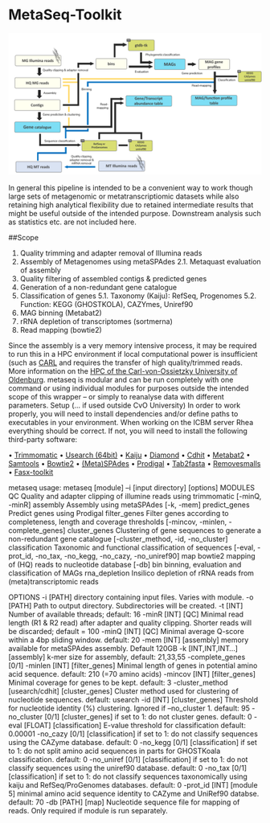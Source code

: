 # MetaSeq-Toolkit
![MetaSeq_Flowchart](images/MetaSeq.png)


In general this pipeline is intended to be a convenient way to work though large sets of metagenomic or metatranscriptiomic datasets while also retaining high analytical flexibility due to retained intermediate results that might be useful outside of the intended purpose. Downstream analysis such as statistics etc. are not included here.

##Scope
1.	Quality trimming and adapter removal of Illumina reads
2.	Assembly of Metagenomes using metaSPAdes
  2.1.	Metaquast evaluation of assembly
3.	Quality filtering of assembled contigs & predicted genes
4.	Generation of a non-redundant gene catalogue
5.	Classification of genes 
  5.1.	Taxonomy (Kaiju): RefSeq, Progenomes
  5.2.	Function: KEGG (GHOSTKOLA), CAZYmes, Uniref90
6.	MAG binning (Metabat2)
7.	rRNA depletion of transcriptomes (sortmerna)
8.	Read mapping (bowtie2) 

Since the assembly is a very memory intensive process, it may be required to run this in a HPC environment if local computational power is insufficient (such as [CARL](https://uol.de/fk5/wr/hochleistungsrechnen/hpc-facilities) and requires the transfer of high quality/trimmed reads. More information on the [HPC of the Carl-von-Ossietzky University of Oldenburg](https://uol.de/fk5/wr/hochleistungsrechnen/faq-frequently-asked-questions). metaseq is modular and can be run completely with one command or using individual modules for purposes outside the intended scope of this wrapper – or simply to reanalyse data with different parameters. 
Setup (… if used outside CvO University)
In order to work properly, you will need to install dependencies and/or define paths to executables in your environment. When working on the ICBM server Rhea everything should be correct. If not, you will need to install the following third-party software:

•	[Trimmomatic](http://www.usadellab.org/cms/?page=trimmomatic)
•	[Usearch (64bit)](https://www.drive5.com/usearch/)
•	[Kaiju](https://kaiju.binf.ku.dk/)
•	[Diamond](https://github.com/bbuchfink/diamond)
•	[Cdhit](https://github.com/weizhongli/cdhit)
•	[Metabat2](https://kbase.us/applist/apps/metabat/run_metabat/release)
•	[Samtools](http://www.htslib.org/)
•	[Bowtie2](http://bowtie-bio.sourceforge.net/bowtie2/index.shtml)
•	[(Meta)SPAdes](https://cab.spbu.ru/software/meta-spades/)
•	[Prodigal](https://github.com/hyattpd/Prodigal)
•	[Tab2fasta](https://github.com/shenwei356/bio_scripts/blob/master/sequence/tab2fasta)
•	[Removesmalls](https://github.com/burgsdorf/removesmalls/blob/master/removesmalls.pl)
•	[Fasx-toolkit](http://hannonlab.cshl.edu/fastx_toolkit/)

metaseq usage: 
metaseq [module] –i [input directory] [options]
MODULES
QC			Quality and adapter clipping of illumine reads using trimmomatic [-minQ, 			-minR]
assembly		Assembly using metaSPAdes [-k, -mem]
predict_genes		Predict genes using Prodigal
filter_genes	 	Filter genes according to completeness, length and coverage thresholds 				[-mincov, -minlen, -complete_genes]
cluster_genes		Clustering of gene sequences to generate a non-redundant gene catalogue 			[-cluster_method, -id, -no_cluster]
classification	Taxonomic and functional classification of sequences [-eval, -prot_id, 	         -no_tax, -no_kegg, -no_cazy, -no_uniref90]
map	bowtie2 mapping of (HQ) reads to nucleotide database [-db]
bin	binning, evaluation and classification of MAGs
rna_depletion	Insilico depletion of rRNA reads from (meta)transcriptomic reads

OPTIONS
-i 		[PATH] directory containing input files. Varies with module.
-o 			[PATH] Path to output directory. Subdirectories will be created.
-t 			[INT] Number of available threads; default: 16
-minR 	[INT] [QC] Minimal read length (R1 & R2 read) after adapter and quality clipping. Shorter reads will be discarded; default = 100
-minQ 		[INT] [QC] Minimal average Q-score within a 4bp sliding window.
default: 20
-mem		[INT] [assembly] memory available for metaSPAdes assembly. Default 120GB
-k			[INT,INT,INT…] [assembly] k-mer size for assembly, default: 21,33,55
-complete_genes	[0/1] 
-minlen	[INT] [filter_genes] Minimal length of genes in potential amino acid sequence. default: 210 (=70 amino acids)
-mincov 		[INT] [filter_genes] Minimal coverage for genes to be kept. default: 3
-cluster_method	[usearch/cdhit] [cluster_genes] Cluster method used for clustering of nucleotide sequences. default: usearch
-id 	[INT] [cluster_genes] Threshold for nucleotide identity (%) clustering.  Ignored if –no_cluster 1. default: 95
-no_cluster		[0/1] [cluster_genes] if set to 1: do not cluster genes. default: 0
-eval	[FLOAT] [classification] E-value threshold for classification default: 0.00001
-no_cazy	[0/1] [classification] if set to 1: do not classify sequences using the CAZyme database. default: 0
-no_kegg	[0/1] [classification] if set to 1: do not split amino acid sequences in parts for GHOSTKoala classification. default: 0
-no_uniref	[0/1] [classification] if set to 1: do not classify sequences using the uniref90 database. default: 0
-no_tax	[0/1] [classification] if set to 1: do not classify sequences taxonomically using kaiju and RefSeq/ProGenomes databases. default: 0
-prot_id	[INT] [module 5] minimal amino acid sequence identity to CAZyme and UniRef90 databse. default: 70
-db	[PATH] [map] Nucleotide sequence file for mapping of reads. Only required if module is run separately.


